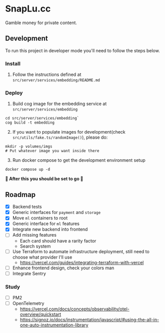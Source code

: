 # SnapLu.cc

Gamble money for private content.

## Development

To run this project in developer mode you'll need to follow the steps below.

### Install

1. Follow the instructions defined at `src/server/services/embedding/README.md`

### Deploy

1. Build cog image for the embedding service at `src/server/services/embedding`

```console
cd src/server/services/embedding`
cog build -t embedding
```

2. If you want to populate images for development(check `src/utils/fake.ts/randomImage()`), please do:

```console
mkdir -p volumes/imgs
# Put whatever image you want inside there
```

3. Run docker compose to get the development environment setup

```console
docker compose up -d
```

**🚀 After this you should be set to go 🚀**

## Roadmap

- [x] Backend tests
- [x] Generic interfaces for `payment` and `storage`
- [x] Move `ml` containers to root
- [x] Generic interface for `ml` features
- [x] Integrate new backend into frontend
- [ ] Add missing features
  - Each card should have a rarity factor
  - Search system
- [ ] Use Terraform to automate infrastructure deployment, still need to choose what provider I'll use
  - https://vercel.com/guides/integrating-terraform-with-vercel
- [ ] Enhance frontend design, check your colors man
- [ ] Integrate Sentry

### Study

- [ ] PM2
- [ ] OpenTelemetry
  - https://vercel.com/docs/concepts/observability/otel-overview/quickstart
  - https://signoz.io/docs/instrumentation/javascript/#using-the-all-in-one-auto-instrumentation-library

```

```
